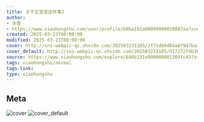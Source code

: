 ```yaml
---
title: 关于生宝宝这件事2
author:
- 冰雪
- https://www.xiaohongshu.com/user/profile/60ba1b1a00000000010087aa?xsec_token=undefined
created: 2025-03-23T00:00:00
modified: 2025-03-23T00:00:00
cover: http://sns-webpic-qc.xhscdn.com/202503231105/2f75d89d04a8f947ba2a68612b54ed46/1000g00825q19veqfm0005o5q3cd091tamssf8h8!nc_n_webp_prv_1
cover_default: http://sns-webpic-qc.xhscdn.com/202503231105/917272f4b364c2897f1b08e0ef41972a/1000g00825q19veqfm0005o5q3cd091tamssf8h8!nc_n_webp_mw_1
source: https://www.xiaohongshu.com/explore/640b131e0000000013031c43?xsec_token=ABdw4jyWZnFKgBoQOvUzgN-x1eARPYuL94eKAyz3LtQJQ=
tags: xiaohongshu/normal
tags-link:
type: xiaohongshu
---
```


## Meta

![cover](http://sns-webpic-qc.xhscdn.com/202503231105/2f75d89d04a8f947ba2a68612b54ed46/1000g00825q19veqfm0005o5q3cd091tamssf8h8!nc_n_webp_prv_1)
![cover_default](http://sns-webpic-qc.xhscdn.com/202503231105/917272f4b364c2897f1b08e0ef41972a/1000g00825q19veqfm0005o5q3cd091tamssf8h8!nc_n_webp_mw_1)
